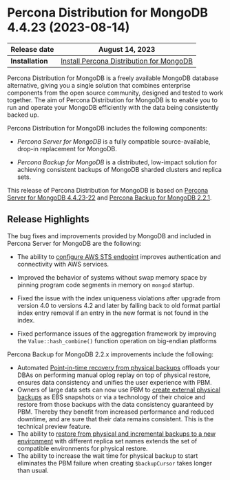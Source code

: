 # Percona Distribution for MongoDB 4.4.23 (2023-08-14)


| **Release date** | August 14, 2023 |
|----------------- | ---------------- | 
| **Installation** | [Install Percona Distribution for MongoDB](installation.md) |

Percona Distribution for MongoDB is a freely available MongoDB database alternative, giving you a single solution that combines enterprise components from the open source community, designed and tested to work together. The aim of Percona Distribution for MongoDB is to enable you to run and operate your
MongoDB efficiently with the data being consistently backed up.

Percona Distribution for MongoDB includes the following components:

* *Percona Server for MongoDB* is a fully compatible source-available, drop-in replacement
for MongoDB.

* *Percona Backup for MongoDB* is a distributed, low-impact solution for achieving
consistent backups of MongoDB sharded clusters and replica sets.

This release of Percona Distribution for MongoDB is based on [Percona Server for MongoDB 4.4.23-22](https://docs.percona.com/percona-server-for-mongodb/4.4/release_notes/4.4.23-22.html) and [Percona Backup for MongoDB 2.2.1](https://docs.percona.com/percona-backup-mongodb/release-notes/2.2.1.html).


## Release Highlights

The bug fixes and improvements provided by MongoDB and included in Percona Server for MongoDB are the following:

* The ability to [configure AWS STS endpoint](https://docs.percona.com/percona-backup-mongodb/4.4/aws-iam-setup.html#configure-aws-sts-endpoint) improves authentication and connectivity with AWS services.


* Improved the behavior of systems without swap memory space by pinning program code segments in memory on `mongod` startup.
* Fixed the issue with the index uniqueness violations after upgrade from version 4.0 to versions 4.2 and later by falling back to old format partial index entry removal if an entry in the new format is not found in the index.
* Fixed performance issues of the aggregation framework by improving the `Value::hash_combine()` function operation on big-endian platforms 

Percona Backup for MongoDB 2.2.x improvements include the following:

* Automated [Point-in-time recovery from physical backups](https://docs.percona.com/percona-backup-mongodb/usage/pitr-tutorial.html#from-physical-backups) offloads your DBAs on performing manual oplog replay on top of physical restore, ensures data consistency and unifies the user experience with PBM.  
* Owners of large data sets can now use PBM to [create external physical backups](https://docs.percona.com/percona-backup-mongodb/features/snapshots.html) as EBS snapshots or via a technology of their choice and restore from those backups with the data consistency guaranteed by PBM. Thereby they benefit from increased performance and reduced downtime, and are sure that their data remains consistent. This is the technical preview feature.
* The ability to [restore from physical and incremental backups to a new environment](https://docs.percona.com/percona-backup-mongodb/usage/restore.html#restoring-into-a-cluster-replica-set-with-a-different-name) with different replica set names extends the set of compatible environments for physical restore. 
* The ability to increase the wait time for physical backup to start eliminates the PBM failure when creating `$backupCursor` takes longer than usual.
